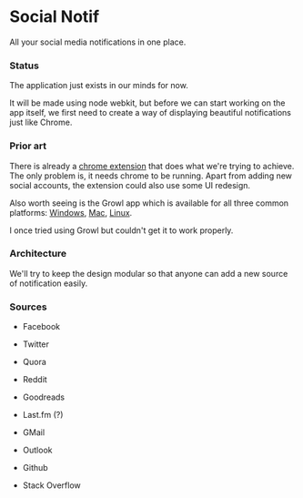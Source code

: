 # Social Notif

All your social media notifications in one place.

### Status

The application just exists in our minds for now. 

It will be made using node webkit, but before we can start working on the app itself, we first need to create a way of displaying beautiful notifications just like Chrome. 

### Prior art

There is already a [chrome extension](https://chrome.google.com/webstore/detail/chime/lkdfkbkkfdhhfnhgbphecddnpfnoedke) that does what we're trying to achieve. The only problem is, it needs chrome to be running. Apart from adding new social accounts, the extension could also use some UI redesign.

Also worth seeing is the Growl app which is available for all three common platforms: [Windows](http://www.growlforwindows.com/gfw), [Mac](http://growl.info/), [Linux](http://mattn.github.io/growl-for-linux/).

I once tried using Growl but couldn't get it to work properly.

### Architecture

We'll try to keep the design modular so that anyone can add a new source of notification easily.

### Sources

* Facebook
* Twitter

* Quora
* Reddit
* Goodreads
* Last.fm (?)

* GMail
* Outlook

* Github
* Stack Overflow
